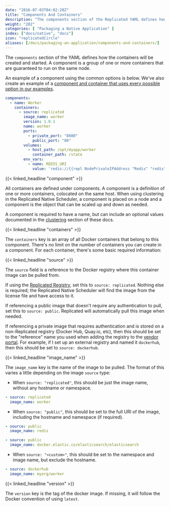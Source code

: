 ```yaml
---
date: "2016-07-03T04:02:20Z"
title: "Components And Containers"
description: "The components section of the Replicated YAML defines how the containers will be created and started."
weight: "202"
categories: [ "Packaging a Native Application" ]
index: ["docs/native", "docs"]
icon: "replicatedCircle"
aliases: [/docs/packaging-an-application/components-and-containers/]
---
```


The `components` section of the YAML defines how the containers will be created and started. A component is
a group of one or more containers that are guaranteed to run on the same node.

An example of a component using the common options is below. We've also create an example of a [component and container that uses every possible option in our examples](/docs/native/examples/every_component_option/).

```yaml
components:
  - name: Worker
    containers:
      - source: replicated
        image_name: worker
        version: 1.0.1
        name: worker
        ports:
          - private_port: "8080"
            public_port: "80"
        volumes:
          - host_path: /opt/myapp/worker
            container_path: /state
        env_vars:
          - name: REDIS_URI
            value: 'redis://{{repl NodePrivateIPAddress "Redis" "redis"}}:{{repl ContainerExposedPort "Redis" "redis" "6379"}}
```

{{< linked_headline "component" >}}

All containers are defined under components. A component is a definition of one or more containers, colocated on the same host. When using clustering in the Replicated Native Scheduler, a component is placed on a node and a component is the object that can be scaled up and down as needed.

A component is required to have a name, but can include an optional values documented in the [clustering](/docs/native/packaging-an-application/clustering) section of these docs.

{{< linked_headline "containers" >}}

The `containers` key is an array of all Docker containers that belong to this component. There's no limit on the number of containers you can create in a component. For each container, there's some basic required information:

{{< linked_headline "source" >}}

The `source` field is a reference to the Docker registry where this container image can be pulled from.

If using the [Replicated Registry](/docs/native/getting-started/docker-registries/), set this to `source: replicated`. Nothing else is required; the Replicated Native Scheduler will find the image from the license file and have access to it.

If referencing a public image that doesn't require any authentication to pull, set this to `source: public`. Replicated will automatically pull this image when needed.

If referencing a private image that requires authentication and is stored on a non-Replicated registry (Docker Hub, Quay.io, etc), then this should be set to the "reference" name you used when adding the registry to the [vendor portal](https://vendor.replicated.com). For example, if I set up an external registry and named it `dockerhub`, then this should be set to `source: dockerhub`.

{{< linked_headline "image_name" >}}

The `image_name` key is the name of the image to be pulled. The format of this varies a little depending on the image `source` type:

- When `source: "replicated"`, this should be just the image name, without any hostname or namespace.

```yaml
- source: replicated
  image_name: worker
```

- When `source: "public"`, this should be set to the full URI of the image, including the hostname and namespace (if required).

```yaml
- source: public
  image_name: redis
```

```yaml
- source: public
  image_name: docker.elastic.co/elasticsearch/elasticsearch
```

- When `source: "<custom>"`, this should be set to the namespace and image name, but exclude the hostname.

```yaml
- source: dockerhub
  image_name: myorg/worker
```


{{< linked_headline "version" >}}

The `version` key is the tag of the docker image. If missing, it will follow the Docker convention of using `latest`.

